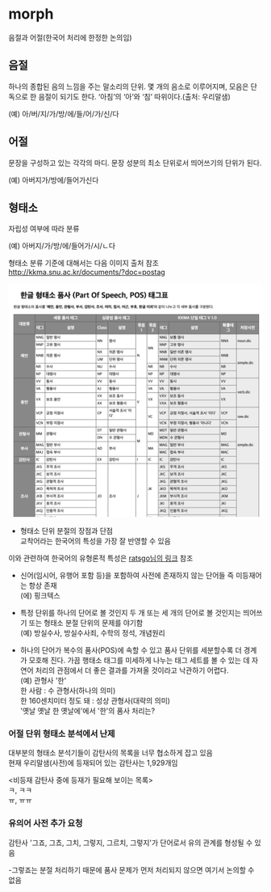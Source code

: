 # morph
음절과 어절(한국어 처리에 한정한 논의임)          

## 음절          
하나의 종합된 음의 느낌을 주는 말소리의 단위. 몇 개의 음소로 이루어지며, 모음은 단독으로 한 음절이 되기도 한다. ‘아침’의 ‘아’와 ‘침’ 따위이다.(출처: 우리말샘)       

(예) 아/버/지/가/방/에/들/어/가/신/다         

## 어절          
문장을 구성하고 있는 각각의 마디. 문장 성분의 최소 단위로서 띄어쓰기의 단위가 된다.     

(예) 아버지가/방에/들어가신다   


## 형태소  
자립성 여부에 따라 분류           

(예) 아버지/가/방/에/들어가/시/ㄴ다           

형태소 분류 기준에 대해서는 다음 이미지 출처 참조         
http://kkma.snu.ac.kr/documents/?doc=postag  

![pos](tagger.png)    


- 형태소 단위 분절의 장점과 단점             
교착어라는 한국어의 특성을 가장 잘 반영할 수 있음     
         
이와 관련하여 한국어의 유형론적 특성은 [ratsgo님의 링크](https://ratsgo.github.io/korean%20linguistics/2017/04/04/langtype/) 참조    
      
- 신어(임시어, 유행어 포함 등)을 포함하여 사전에 존재하지 않는 단어들 즉 미등재어는 항상 존재          
(에) 핑크텍스      
                        

- 특정 단위를 하나의 단어로 볼 것인지 두 개 또는 세 개의 단어로 볼 것인지는 띄어쓰기 또는 형태소 분절 단위의 문제를 야기함     
(예) 방실수사, 방실수사죄, 수학의 정석, 개념원리        
           
- 하나의 단어가 복수의 품사(POS)에 속할 수 있고 품사 단위를 세분할수록 더 경계가 모호해 진다. 가끔 행태소 태그를 미세하게 나누는 태그 세트를 볼 수 있는 데 자연어 처리의 관점에서 더 좋은 결과를 가져올 것이라고 낙관하기 어렵다.                
(예) 관형사 '한'    
한 사람 : 수 관형사(하나의 의미)    
한 160센치미터 정도 돼 : 성상 관형사(대략의 의미)     
'옛날 옛날 한 옛날에'에서 '한'의 품사 처리는?    


### 어절 단위 형태소 분석에서 난제          
대부분의 형태소 분석기들이 감탄사의 목록을 너무 협소하게 잡고 있음            
현재 우리말샘(사전)에 등재되어 있는 감탄사는 1,929개임              

<비등재 감탄사 중에 등재가 필요해 보이는 목록>       
ㅋ, ㅋㅋ        
ㅠ, ㅠㅠ             

          

### 유의어 사전 추가 요청     
감탄사 '그죠, 그쵸, 그치, 그렇지, 그르치, 그렇지'가 단어로서 유의 관계를 형성될 수 있음         

-그렇죠는 분절 처리하기 때문에 품사 문제가 먼저 처리되지 않으면 여기서 논의할 수 없음         







